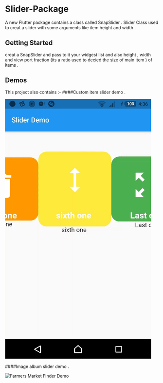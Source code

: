 # Slider-Package

A new Flutter package contains a class called SnapSlider .
Slider Class used to creat a slider with some arguments like item height and width .

## Getting Started

creat a SnapSlider and pass to it your widgest list and also height , width and  view port fraction (its a ratio used to decied the size of main item ) of items .
 
##  Demos 
This project also contains :- 
####Custom item slider demo .




![Farmers Market Finder Demo](demos/customitem.gif)

####Image album slider demo .


![Farmers Market Finder Demo](demos/imagesdemo.gif)

